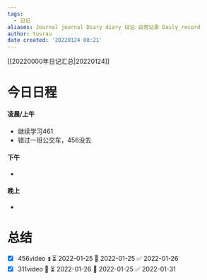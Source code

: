 ```yaml
---
tags:
  - 日记
aliases: Journal journal Diary diary 日记 日常记录 Daily_record
author: tusrau
date created: '20220124 00:21'
---
```


[[20220000年日记汇总|20220124]]

# 今日日程

#### 凌晨/上午
- 继续学习461
- 错过一班公交车，456没去

#### 下午
- 

#### 晚上
- 

# 总结
- [x] 456video ⏫ ⏳ 2022-01-25 📅 2022-01-25 ✅ 2022-01-26
- [x] 311video 🔼 ⏳ 2022-01-26 📅 2022-01-25 ✅ 2022-01-31